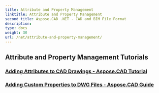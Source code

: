 ```yaml
---
title: Attribute and Property Management
linktitle: Attribute and Property Management
second_title: Aspose.CAD .NET - CAD and BIM File Format
description: 
type: docs
weight: 30
url: /net/attribute-and-property-management/
---
```


## Attribute and Property Management Tutorials
### [Adding Attributes to CAD Drawings - Aspose.CAD Tutorial](./adding-attributes-to-cad-drawings/)
### [Adding Custom Properties to DWG Files - Aspose.CAD Guide](./adding-custom-properties-to-dwg/)